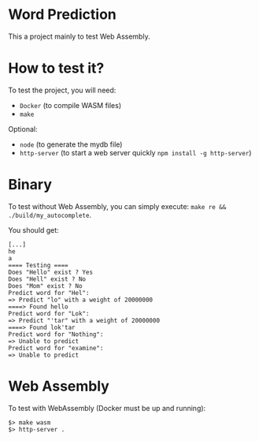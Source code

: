 # Word Prediction

This a project mainly to test Web Assembly.

# How to test it?

To test the project, you will need:
- ```Docker``` (to compile WASM files)
- ```make```

Optional:
- ```node``` (to generate the mydb file)
- ```http-server``` (to start a web server quickly ```npm install -g http-server```)

# Binary

To test without Web Assembly, you can simply execute: ```make re && ./build/my_autocomplete```.

You should get:
```
[...]
he
a
==== Testing ====
Does "Hello" exist ? Yes
Does "Hell" exist ? No
Does "Mom" exist ? No
Predict word for "Hel":
=> Predict "lo" with a weight of 20000000
====> Found hello
Predict word for "Lok":
=> Predict "'tar" with a weight of 20000000
====> Found lok'tar
Predict word for "Nothing":
=> Unable to predict
Predict word for "examine":
=> Unable to predict
```

# Web Assembly
To test with WebAssembly (Docker must be up and running):
```
$> make wasm
$> http-server .
```